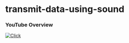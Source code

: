 # transmit-data-using-sound

### YouTube Overview

[![Click](https://img.youtube.com/vi/STdoslNhZn0/0.jpg)](https://youtube.com/watch?v=STdoslNhZn0)
